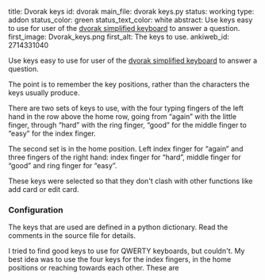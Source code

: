 title: Dvorak keys
id: dvorak
main_file: dvorak keys.py
status: working
type: addon
status_color: green
status_text_color: white
abstract: Use keys easy to use for user of the <a href="http://en.wikipedia.org/wiki/Dvorak_Simplified_Keyboard">dvorak simplified keyboard</a> to answer a question.
first_image: Dvorak_keys.png
first_alt: The keys to use.
ankiweb_id: 2714331040


Use keys easy to use for user of the <a
href="http://en.wikipedia.org/wiki/Dvorak_Simplified_Keyboard">dvorak
simplified keyboard</a> to answer a question.

The point is to remember the key positions, rather than the characters
the keys usually produce.

There are two sets of keys to use, with the four typing fingers of the
left hand in the row above the home row, going from “again” with the
little finger, through “hard” with the ring finger, “good” for the middle
finger to “easy” for the index finger.

The second set is in the home position. Left index finger for “again”
and three fingers of the right hand: index finger for “hard”, middle
finger for “good” and ring finger for “easy”.

These keys were selected so that they don't clash with other functions
like add card or edit card.


### Configuration

The keys that are used are defined in a python dictionary. Read the
comments in the source file for details.

I tried to find good keys to use for QWERTY keyboards, but
couldn't. My best idea was to use the four keys for the index fingers,
in the home positions or reaching towards each other. These are 
